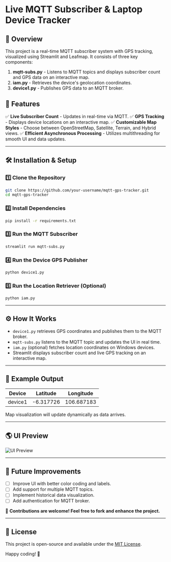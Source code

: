 # Live MQTT Subscriber & Laptop Device Tracker

## 📌 Overview
This project is a real-time MQTT subscriber system with GPS tracking, visualized using Streamlit and Leafmap. It consists of three key components:
1. **mqtt-subs.py** - Listens to MQTT topics and displays subscriber count and GPS data on an interactive map.
2. **iam.py** - Retrieves the device's geolocation coordinates.
3. **device1.py** - Publishes GPS data to an MQTT broker.

## 🚀 Features
✅ **Live Subscriber Count** - Updates in real-time via MQTT.
✅ **GPS Tracking** - Displays device locations on an interactive map.
✅ **Customizable Map Styles** - Choose between OpenStreetMap, Satellite, Terrain, and Hybrid views.
✅ **Efficient Asynchronous Processing** - Utilizes multithreading for smooth UI and data updates.

---

## 🛠️ Installation & Setup
### 1️⃣ Clone the Repository
```bash
git clone https://github.com/your-username/mqtt-gps-tracker.git
cd mqtt-gps-tracker
```

### 2️⃣ Install Dependencies
```bash
pip install -r requirements.txt
```

### 3️⃣ Run the MQTT Subscriber
```bash
streamlit run mqtt-subs.py
```

### 4️⃣ Run the Device GPS Publisher
```bash
python device1.py
```

### 5️⃣ Run the Location Retriever (Optional)
```bash
python iam.py
```

---

## ⚙️ How It Works
- `device1.py` retrieves GPS coordinates and publishes them to the MQTT broker.
- `mqtt-subs.py` listens to the MQTT topic and updates the UI in real time.
- `iam.py` (optional) fetches location coordinates on Windows devices.
- Streamlit displays subscriber count and live GPS tracking on an interactive map.

---

## 📌 Example Output
| Device  | Latitude   | Longitude  |
|---------|-----------|------------|
| device1 | -6.317726 | 106.687183 |

Map visualization will update dynamically as data arrives.

---

## 🌎 UI Preview
![UI Preview](https://your-image-link.com/ui-preview.png)

---

## 🚀 Future Improvements
- [ ] Improve UI with better color coding and labels.
- [ ] Add support for multiple MQTT topics.
- [ ] Implement historical data visualization.
- [ ] Add authentication for MQTT broker.

📩 **Contributions are welcome! Feel free to fork and enhance the project.**

---

## 📜 License
This project is open-source and available under the [MIT License](LICENSE).

Happy coding! 🚀

